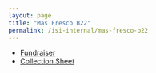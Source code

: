 ```yaml
---
layout: page
title: "Mas Fresco B22"
permalink: /isi-internal/mas-fresco-b22
---
```


- [Fundraiser](/isi-internal/mas-fresco-b22/fundraiser)
- [Collection Sheet](https://docs.google.com/spreadsheets/d/1FYWJ6aX_QXFoBAg2Tc46FBMbTwLHiz_mxHX55LN2PU4/edit?usp=sharing)